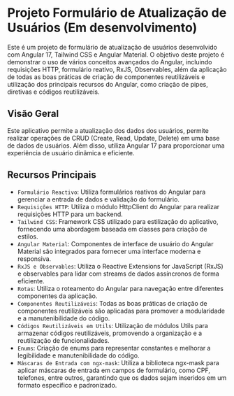 # Projeto Formulário de Atualização de Usuários (Em desenvolvimento)

Este é um projeto de formulário de atualização de usuários desenvolvido com Angular 17, Tailwind CSS e Angular Material. O objetivo deste projeto é demonstrar o uso de vários conceitos avançados do Angular, incluindo requisições HTTP, formulário reativo, RxJS, Observables, além da aplicação de todas as boas práticas de criação de componentes reutilizáveis e utilização dos principais recursos do Angular, como criação de pipes, diretivas e códigos reutilizáveis.

## Visão Geral
Este aplicativo permite a atualização dos dados dos usuários, permite realizar operações de CRUD (Create, Read, Update, Delete) em uma base de dados de usuários. Além disso, utiliza Angular 17 para proporcionar uma experiência de usuário dinâmica e eficiente.

## Recursos Principais

- `Formulário Reactivo`: Utiliza formulários reativos do Angular para gerenciar a entrada de dados e validação do formulário.
- `Requisições HTTP`: Utiliza o módulo HttpClient do Angular para realizar requisições HTTP para um backend.
- `Tailwind CSS`: Framework CSS utilizado para estilização do aplicativo, fornecendo uma abordagem baseada em classes para criação de estilos.
- `Angular Material`: Componentes de interface de usuário do Angular Material são integrados para fornecer uma interface moderna e responsiva.
- `RxJS e Observables`: Utiliza o Reactive Extensions for JavaScript (RxJS) e observables para lidar com streams de dados assíncronos de forma eficiente.
- `Rotas`: Utiliza o roteamento do Angular para navegação entre diferentes componentes da aplicação.
- `Componentes Reutilizáveis`: Todas as boas práticas de criação de componentes reutilizáveis são aplicadas para promover a modularidade e a manutenibilidade do código.
- `Códigos Reutilizáveis em Utils`: Utilização de módulos Utils para armazenar códigos reutilizáveis, promovendo a organização e a reutilização de funcionalidades.
- `Enums`: Criação de enums para representar constantes e melhorar a legibilidade e manutenibilidade do código.
- `Máscaras de Entrada com ngx-mask`: Utiliza a biblioteca ngx-mask para aplicar máscaras de entrada em campos de formulário, como CPF, telefones, entre outros, garantindo que os dados sejam inseridos em um formato específico e padronizado.

